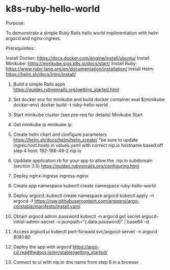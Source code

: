 # k8s-ruby-hello-world

Purpose:

To demonstrate a simple Ruby Rails hello world implimentation with helm argocd and nginx-ingress.

Prerequisites:

Install Docker:
https://docs.docker.com/engine/install/ubuntu/
Install Minikube:
https://minikube.sigs.k8s.io/docs/start/
Install Ruby:
https://www.ruby-lang.org/en/documentation/installation/
Install Helm:
https://helm.sh/docs/intro/install/

1. Build a simple Rails apps
https://guides.rubyonrails.org/getting_started.html

2. Set docker env for minikube and build docker container
eval $(minikube docker-env)
docker build -t ruby-hello-world .

3. Start minikube cluster (see pre-req for details)
Minikube Start

4. Get minikube ip
minikube ip

6. Create helm chart and configure parameters
https://helm.sh/docs/helm/helm_create/
*be sure to update ingres.host.hosts in values.yaml with correct nip.io hostname based off step 4
host: 192-168-49-2.nip.io

8. Upddate application.rb for your app to allow the .nip.io subdomain (section 3.5)
https://guides.rubyonrails.org/configuring.html

7. Deploy nginx-ingress
ingress-nginx

8. Create app namespace
kubectl create namespace ruby-hello-world

9. Deploy argocd:
kubectl create namespace argocd
kubectl apply -n argocd -f https://raw.githubusercontent.com/argoproj/argo-cd/stable/manifests/install.yaml

10. Obtain argocd admin password
kubectl -n argocd get secret argocd-initial-admin-secret -o jsonpath="{.data.password}" | base64 -d

11. Access argocd ui
kubectl port-forward svc/argocd-server -n argocd 8081:80

12. Deploy the app with argocd
https://argo-cd.readthedocs.io/en/stable/getting_started/

13. Connect to ui with nip.io dns name from step 6 in a browser
